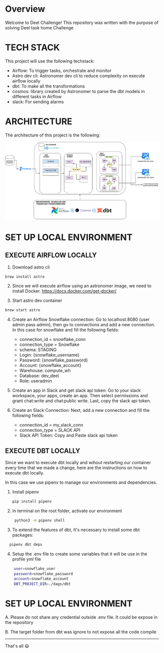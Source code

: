 Overview
========

Welcome to Deel Challenge! This repository was written with the purpose of solving Deel task home Challenge

TECH STACK
================

This project will use the following techstack:

- Airflow: To trigger tasks, orchestrate and monitor
- Astro dev cli: Astronomer dev cli to reduce complexity on execute airflow locally
- dbt: To make all the transformations
- cosmos: library created by Astronomer to parse the dbt models in different tasks in Airflow
- slack: For sending alarms

ARCHITECTURE
================

The architecture of this project is the following:

![Deel Challenge](deel_challenge.jpg)

SET UP LOCAL ENVIRONMENT
================

## EXECUTE AIRFLOW LOCALLY

1. Download astro cli

```bash
brew install astro
```
2. Since we will execute airflow using an astronomer image, we need to install Docker. https://docs.docker.com/get-docker/


3. Start astro dev container
```bash
brew start astro
```

4. Create an Airflow Snowflake connection: Go to localhost:8080 (user admin pass admin), then go to connections and add a new connection. In this case for snowflake and fill the following fields:

    - connection_id = snowflake_conn
    - connection_type = Snowflake
    - schema: STAGING
    - Login: {snowflake_username}
    - Password: {snowflake_password}
    - Account: {snowflake_account}
    - Warehouse: compute_wh
    - Database: dev_deel
    - Role: useradmin
    
  4. Create an app in Slack and get slack api token: Go to your slack workspace, your apps, create an app. Then select permissions and grant chat:write and chat:public write. Last, copy the slack api token.


  5. Create an Slack Connection: Next, add a new connection and fill the following fields:

      - connection_id = my_slack_conn
      - connection_type = SLACK API
      - Slack API Token: Copy and Paste slack api token


## EXECUTE DBT LOCALLY

Since we want to execute dbt locally and wihout restarting our container every time that we made a change, here are the instructions on how to execute dbt locally. 

In this case we use pipenv to manage our environments and dependencies.

1. Install pipenv
    ```bash
    pip install pipenv
    ```
2. In terminal on the root folder, activate our environment

   ```bash
    python3 -m pipenv shell
    ```

3. To extend the features of dbt, It's necessary to install some dbt packages:

  ```bash
    pipenv dbt deps 
```

4. Setup the .env file to create some variables that it will be use in the profile yml file

```bash
    user=snowflake_user
    password=snowflake_password
    account=snowflake_account
    DBT_PROJECT_DIR=./dags/dbt
```

SET UP LOCAL ENVIRONMENT
================

A. Please do not share any credential outside .env file. It could be expose in the repository

B. The target folder from dbt was ignore to not expose all the code compile


-----------------------------
That's all :smiley: